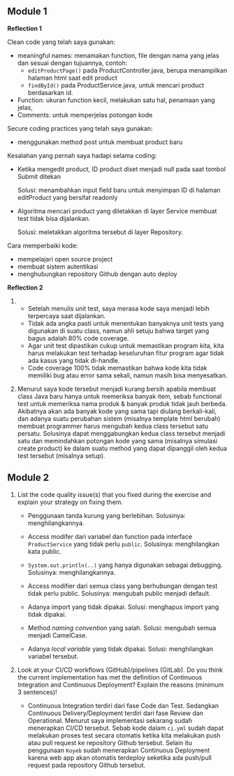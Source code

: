 ## Module 1

**Reflection 1**

Clean code yang telah saya gunakan:
- meaningful names: menamakan function, file dengan nama yang jelas dan sesuai dengan tujuannya, contoh: 
    - `editProductPage()` pada ProductController.java, berupa menampilkan halaman html saat edit product
    - `findById()` pada ProductService.java, untuk mencari product berdasarkan id.
- Function: ukuran function kecil, melakukan satu hal, penamaan yang jelas,
- Comments: untuk memperjelas potongan kode

Secure coding practices yang telah saya gunakan:
- menggunakan method post untuk membuat product baru

Kesalahan yang pernah saya hadapi selama coding:
- Ketika mengedit product, ID product diset menjadi null pada saat tombol Submit ditekan

    Solusi: menambahkan input field baru untuk menyimpan ID di halaman editProduct yang bersifat readonly

- Algoritma mencari product yang diletakkan di layer Service membuat test tidak bisa dijalankan. 

    Solusi: meletakkan algoritma tersebut di layer Repository.

Cara memperbaiki kode:
- mempelajari open source project
- membuat sistem autentikasi
- menghubungkan repository Github dengan auto deploy

**Reflection 2**

1.
   - Setelah menulis unit test, saya merasa kode saya menjadi lebih terpercaya saat dijalankan.
   - Tidak ada angka pasti untuk menentukan banyaknya unit tests yang digunakan di suatu class, namun ahli setuju bahwa target yang bagus adalah 80% code coverage.
   - Agar unit test dipastikan cukup untuk memastikan program kita, kita harus melakukan test terhadap keseluruhan fitur program agar tidak ada kasus yang tidak di-handle.
   - Code coverage 100% tidak memastikan bahwa kode kita tidak memiliki bug atau error sama sekali, namun masih bisa menyesatkan.

2. Menurut saya kode tersebut menjadi kurang bersih apabila membuat class Java baru hanya untuk memeriksa banyak item, sebab functional test untuk memeriksa nama produk & banyak produk tidak jauh berbeda. Akibatnya akan ada banyak kode yang sama tapi diulang berkali-kali, dan adanya suatu perubahan sistem (misalnya template html berubah) membuat programmer harus mengubah kedua class tersebut satu persatu. Solusinya dapat menggabungkan kedua class tersebut menjadi satu dan memindahkan potongan kode yang sama (misalnya  simulasi create product) ke dalam suatu method yang dapat dipanggil oleh kedua test tersebut (misalnya setup).


## Module 2


1. List the code quality issue(s) that you fixed during the exercise and explain your strategy on fixing them.

    - Penggunaan tanda kurung yang berlebihan. Solusinya: menghilangkannya.

    - Access modifer dari variabel dan function pada interface `ProductService` yang tidak perlu `public`. Solusinya: menghilangkan kata public.

    - `System.out.println(..)` yang hanya digunakan sebagai debugging. Solusinya: menghilangkannya.

    - Access modifier dari semua class yang berhubungan dengan test tidak perlu public. Solusinya: mengubah public menjadi default.

    - Adanya import yang tidak dipakai. Solusi: menghapus import yang tidak dipakai.

    - Method *naming convention* yang salah. Solusi: mengubah semua menjadi CamelCase.

    - Adanya *local variable* yang tidak dipakai. Solusi: menghilangkan variabel tersebut.
    


2. Look at your CI/CD workflows (GitHub)/pipelines (GitLab). Do you think the current implementation has met the definition of Continuous Integration and Continuous Deployment? Explain the reasons (minimum 3 sentences)!

    - Continuous Integration terdiri dari fase Code dan Test. Sedangkan Continuous Delivery/Deployment terdiri dari fase Review dan Operational. Menurut saya implementasi sekarang sudah menerapkan CI/CD tersebut. Sebab kode dalam `ci.yml` sudah dapat melakukan proses test secara otomatis ketika kita melakukan push atau pull request ke repository Github tersebut. Selain itu penggunaan `Koyeb` sudah menerapkan Continuous Deployment karena web app akan otomatis terdeploy seketika ada push/pull request pada repository Github tersebut.